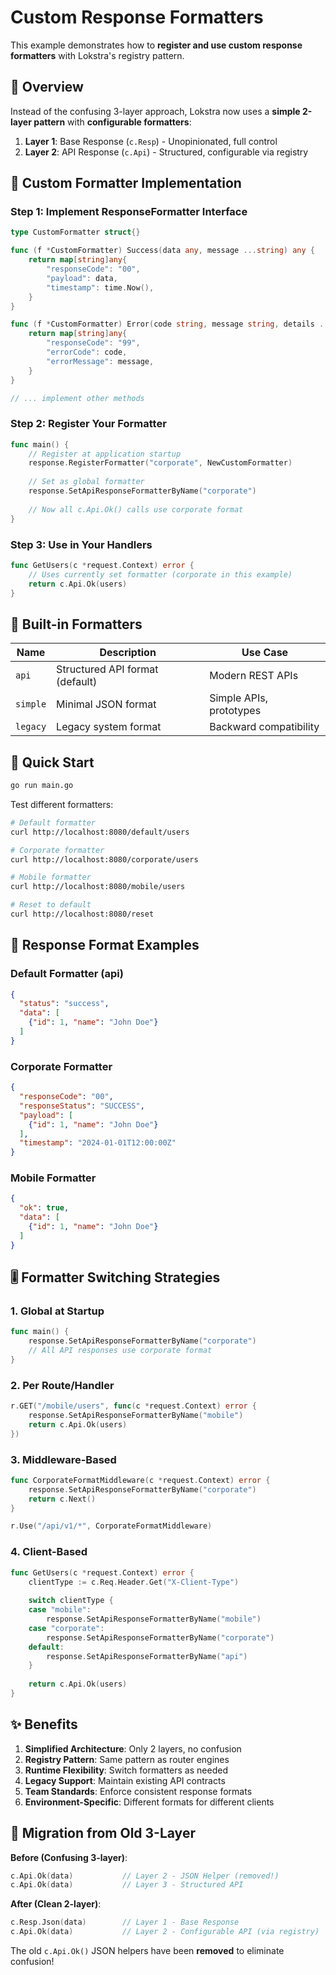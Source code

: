 # Custom Response Formatters

This example demonstrates how to **register and use custom response formatters** with Lokstra's registry pattern.

## 🎯 Overview

Instead of the confusing 3-layer approach, Lokstra now uses a **simple 2-layer pattern** with **configurable formatters**:

1. **Layer 1**: Base Response (`c.Resp`) - Unopinionated, full control
2. **Layer 2**: API Response (`c.Api`) - Structured, configurable via registry

## 🔧 Custom Formatter Implementation

### Step 1: Implement ResponseFormatter Interface

```go
type CustomFormatter struct{}

func (f *CustomFormatter) Success(data any, message ...string) any {
    return map[string]any{
        "responseCode": "00",
        "payload": data,
        "timestamp": time.Now(),
    }
}

func (f *CustomFormatter) Error(code string, message string, details ...map[string]any) any {
    return map[string]any{
        "responseCode": "99",
        "errorCode": code,
        "errorMessage": message,
    }
}

// ... implement other methods
```

### Step 2: Register Your Formatter

```go
func main() {
    // Register at application startup
    response.RegisterFormatter("corporate", NewCustomFormatter)
    
    // Set as global formatter
    response.SetApiResponseFormatterByName("corporate")
    
    // Now all c.Api.Ok() calls use corporate format
}
```

### Step 3: Use in Your Handlers

```go
func GetUsers(c *request.Context) error {
    // Uses currently set formatter (corporate in this example)
    return c.Api.Ok(users)
}
```

## 🏢 Built-in Formatters

| Name | Description | Use Case |
|------|-------------|-----------|
| `api` | Structured API format (default) | Modern REST APIs |
| `simple` | Minimal JSON format | Simple APIs, prototypes |
| `legacy` | Legacy system format | Backward compatibility |

## 🚀 Quick Start

```bash
go run main.go
```

Test different formatters:

```bash
# Default formatter
curl http://localhost:8080/default/users

# Corporate formatter  
curl http://localhost:8080/corporate/users

# Mobile formatter
curl http://localhost:8080/mobile/users

# Reset to default
curl http://localhost:8080/reset
```

## 📄 Response Format Examples

### Default Formatter (api)
```json
{
  "status": "success",
  "data": [
    {"id": 1, "name": "John Doe"}
  ]
}
```

### Corporate Formatter
```json
{
  "responseCode": "00",
  "responseStatus": "SUCCESS", 
  "payload": [
    {"id": 1, "name": "John Doe"}
  ],
  "timestamp": "2024-01-01T12:00:00Z"
}
```

### Mobile Formatter  
```json
{
  "ok": true,
  "data": [
    {"id": 1, "name": "John Doe"}
  ]
}
```

## 🎚️ Formatter Switching Strategies

### 1. Global at Startup
```go
func main() {
    response.SetApiResponseFormatterByName("corporate")
    // All API responses use corporate format
}
```

### 2. Per Route/Handler
```go
r.GET("/mobile/users", func(c *request.Context) error {
    response.SetApiResponseFormatterByName("mobile")
    return c.Api.Ok(users)
})
```

### 3. Middleware-Based
```go
func CorporateFormatMiddleware(c *request.Context) error {
    response.SetApiResponseFormatterByName("corporate")
    return c.Next()
}

r.Use("/api/v1/*", CorporateFormatMiddleware)
```

### 4. Client-Based
```go
func GetUsers(c *request.Context) error {
    clientType := c.Req.Header.Get("X-Client-Type")
    
    switch clientType {
    case "mobile":
        response.SetApiResponseFormatterByName("mobile")
    case "corporate":
        response.SetApiResponseFormatterByName("corporate")
    default:
        response.SetApiResponseFormatterByName("api")
    }
    
    return c.Api.Ok(users)
}
```

## ✨ Benefits

1. **Simplified Architecture**: Only 2 layers, no confusion
2. **Registry Pattern**: Same pattern as router engines
3. **Runtime Flexibility**: Switch formatters as needed
4. **Legacy Support**: Maintain existing API contracts
5. **Team Standards**: Enforce consistent response formats
6. **Environment-Specific**: Different formats for different clients

## 🔄 Migration from Old 3-Layer

**Before (Confusing 3-layer)**:
```go
c.Api.Ok(data)           // Layer 2 - JSON Helper (removed!)
c.Api.Ok(data)           // Layer 3 - Structured API
```

**After (Clean 2-layer)**:
```go
c.Resp.Json(data)        // Layer 1 - Base Response  
c.Api.Ok(data)           // Layer 2 - Configurable API (via registry)
```

The old `c.Api.Ok()` JSON helpers have been **removed** to eliminate confusion!